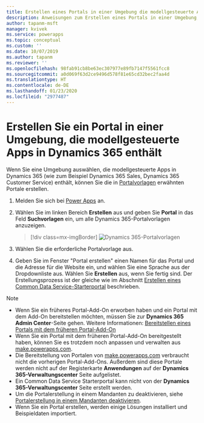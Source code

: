 ```yaml
---
title: Erstellen eines Portals in einer Umgebung die modellgesteuerte Apps in Dynamics 365 enthält | Microsoft-Dokumentation
description: Anweisungen zum Erstellen eines Portals in einer Umgebung, die modellgesteuerte Apps in Dynamics 365 enthält.
author: tapanm-msft
manager: kvivek
ms.service: powerapps
ms.topic: conceptual
ms.custom: ''
ms.date: 10/07/2019
ms.author: tapanm
ms.reviewer: ''
ms.openlocfilehash: 98fab91cb8be63ec307977e89fb7147f5561fcc8
ms.sourcegitcommit: a0d069f63d2ce9496d578f81e65cd32bec2faa4d
ms.translationtype: HT
ms.contentlocale: de-DE
ms.lasthandoff: 01/23/2020
ms.locfileid: "2977487"
---
```

# <a name="create-a-portal-in-an-environment-containing-model-driven-apps-in-dynamics-365"></a>Erstellen Sie ein Portal in einer Umgebung, die modellgesteuerte Apps in Dynamics 365 enthält

Wenn Sie eine Umgebung auswählen, die modellgesteuerte Apps in Dynamics 365 (wie zum Beispiel Dynamics 365 Sales, Dynamics 365 Customer Service) enthält, können Sie die in [Portalvorlagen](portal-templates.md) erwähnten Portale erstellen.

1.  Melden Sie sich bei [Power Apps](https://make.powerapps.com) an.

2.  Wählen Sie im linken Bereich **Erstellen** aus und geben Sie **Portal** in das Feld **Suchvorlagen** ein, um alle Dynamics 365-Portalvorlagen anzuzeigen.

    > [!div class=mx-imgBorder]
    > ![Dynamics 365-Portalvorlagen](media/dynamics-portals.png "Dynamics 365-Portalvorlagen")  

3.  Wählen Sie die erforderliche Portalvorlage aus.

4.  Geben Sie im Fenster "Portal erstellen" einen Namen für das Portal und die Adresse für die Website ein, und wählen Sie eine Sprache aus der Dropdownliste aus. Wählen Sie **Erstellen** aus, wenn Sie fertig sind. Der Erstellungsprozess ist der gleiche wie im Abschnitt [Erstellen eines Common Data Service-Starterportal](create-portal.md) beschrieben.

> [!NOTE]
> - Wenn Sie ein früheres Portal-Add-On erworben haben und ein Portal mit dem Add-On bereitstellen möchten, müssen Sie zur **Dynamics 365 Admin Center**-Seite gehen. Weitere Informationen: [Bereitstellen eines Portals mit dem früheren Portal-Add-On](provision-portal-add-on.md)
> - Wenn Sie ein Portal mit dem früheren Portal-Add-On bereitgestellt haben, können Sie es trotzdem noch anpassen und verwalten aus [make.powerapps.com](https://make.powerapps.com).
> - Die Bereitstellung von Portalen von [make.powerapps.com](https://make.powerapps.com) verbraucht nicht die vorherigen Portal-Add-Ons. Außerdem sind diese Portale werden nicht auf der Registerkarte **Anwendungen** auf der **Dynamics 365-Verwaltungscenter** Seite aufgelistet.
> - Ein Common Data Service Starterportal kann nicht von der **Dynamics 365-Verwaltungscenter** Seite erstellt werden.
> - Um die Portalerstellung in einem Mandanten zu deaktivieren, siehe [Portalerstellung in einem Mandanten deaktivieren](create-portal.md#disable-portal-creation-in-a-tenant).
> - Wenn Sie ein Portal erstellen, werden einige Lösungen installiert und Beispieldaten importiert.

